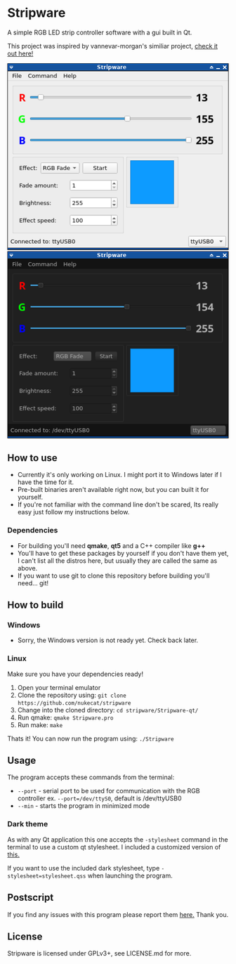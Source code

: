 # Stripware
A simple RGB LED strip controller software with a gui built in Qt.

This project was inspired by vannevar-morgan's similiar project, [check it out here!](https://github.com/vannevar-morgan/Qt-RGB-LED)

![screenshot](./screenshot.png) ![screenshot_dark](./screenshot_dark.png)

## How to use
* Currently it's only working on Linux. I might port it to Windows later if I have the time for it.
* Pre-built binaries aren't available right now, but you can built it for yourself.
* If you're not familiar with the command line don't be scared, Its really easy just follow my instructions below.

### Dependencies
* For building you'll need **qmake**, **qt5** and a C++ compiler like **g++**
* You'll have to get these packages by yourself if you don't have them yet, I can't list all the distros here, but usually they are called the same as above.
* If you want to use git to clone this repository before building you'll need... git!

## How to build

### Windows
* Sorry, the Windows version is not ready yet. Check back later.

### Linux
Make sure you have your dependencies ready!
1. Open your terminal emulator
2. Clone the repository using: `git clone https://github.com/nukecat/stripware`
3. Change into the cloned directory: `cd stripware/Stripware-qt/`
4. Run qmake: `qmake Stripware.pro`
5. Run make: `make`

Thats it! You can now run the program using: `./Stripware`

## Usage
The program accepts these commands from the terminal:
- `--port` - serial port to be used for communication with the RGB controller ex. `--port=/dev/ttyS0`, default is /dev/ttyUSB0
- `--min` - starts the program in minimized mode

### Dark theme
As with any Qt application this one accepts the `-stylesheet` command in the terminal to use a custom qt stylesheet.
I included a customized version of [this.](https://tech-artists.org/t/release-qt-dark-orange-stylesheet/2287)

If you want to use the included dark stylesheet, type `-stylesheet=stylesheet.qss` when launching the program.

## Postscript
If you find any issues with this program please report them [here.](https://github.com/nukecat/stripware/issues/new)
Thank you.

## License
Stripware is licensed under GPLv3+, see LICENSE.md for more.
